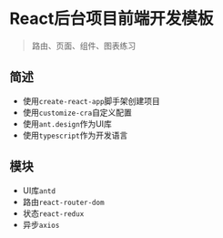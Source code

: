 # React后台项目前端开发模板

> 路由、页面、组件、图表练习

## 简述
- 使用`create-react-app`脚手架创建项目
- 使用`customize-cra`自定义配置
- 使用`ant.design`作为UI库
- 使用`typescript`作为开发语言

## 模块
- UI库`antd`
- 路由`react-router-dom`
- 状态`react-redux`
- 异步`axios`